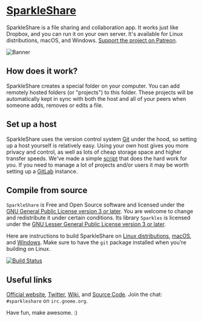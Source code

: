 # [SparkleShare](https://www.sparkleshare.org/)

SparkleShare is a file sharing and collaboration app. It works just like Dropbox, and you can run it on your own server. It's available for Linux distributions, macOS, and Windows. [Support the project on Patreon](https://www.patreon.com/SparkleShare).

![Banner](https://raw.githubusercontent.com/hbons/SparkleShare/master/SparkleShare/Common/Images/readme-banner.png)


## How does it work?

SparkleShare creates a special folder on your computer. You can add remotely hosted folders (or "projects") to this folder. These projects will be automatically kept in sync with both the host and all of your peers when someone adds, removes or edits a file.


## Set up a host

SparkleShare uses the version control system [Git](https://git-scm.com/) under the hood, so setting up a host yourself is relatively easy. Using your own host gives you more privacy and control, as well as lots of cheap storage space and higher transfer speeds. We've made a simple [script](https://github.com/hbons/Dazzle) that does the hard work for you. If you need to manage a lot of projects and/or users it may be worth setting up a [GitLab](https://www.gitlabhq.com) instance.


## Compile from source
`SparkleShare` is Free and Open Source software and licensed under the [GNU General Public License version 3 or later](legal/License_for_SparkleShare.txt). You are welcome to change and redistribute it under certain conditions. Its library `Sparkles` is licensed under the [GNU Lesser General Public License version 3 or later](legal/License_for_Sparkles.txt).

Here are instructions to build SparkleShare on [Linux distributions](SparkleShare/Linux/README.md), [macOS](SparkleShare/Mac/README.md), and [Windows](SparkleShare/Windows/README.md). Make sure to have the `git` package installed when you're building on Linux.

[![Build Status](https://travis-ci.org/hbons/SparkleShare.svg?branch=master)](https://travis-ci.org/hbons/SparkleShare)


## Useful links
[Official website](https://www.sparkleshare.org/), [Twitter](https://www.twitter.com/SparkleShare), [Wiki](https://www.github.com/hbons/SparkleShare/wiki), and [Source Code](https://www.github.com/hbons/SparkleShare). Join the chat: `#sparkleshare` on `irc.gnome.org`.

Have fun, make awesome. :)
